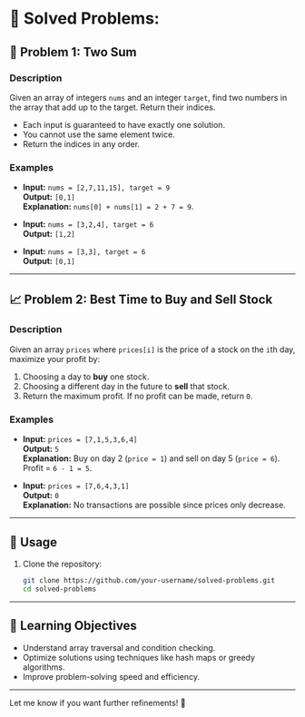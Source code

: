 # 🧮 Solved Problems:


## 📌 **Problem 1: Two Sum**

### **Description**
Given an array of integers `nums` and an integer `target`, find two numbers in the array that add up to the target. Return their indices.  
- Each input is guaranteed to have exactly one solution.  
- You cannot use the same element twice.  
- Return the indices in any order.

### **Examples**
- **Input:** `nums = [2,7,11,15], target = 9`  
  **Output:** `[0,1]`  
  **Explanation:** `nums[0] + nums[1] = 2 + 7 = 9`.

- **Input:** `nums = [3,2,4], target = 6`  
  **Output:** `[1,2]`

- **Input:** `nums = [3,3], target = 6`  
  **Output:** `[0,1]`

---

## 📈 **Problem 2: Best Time to Buy and Sell Stock**

### **Description**
Given an array `prices` where `prices[i]` is the price of a stock on the `i`th day, maximize your profit by:  
1. Choosing a day to **buy** one stock.  
2. Choosing a different day in the future to **sell** that stock.  
3. Return the maximum profit. If no profit can be made, return `0`.

### **Examples**
- **Input:** `prices = [7,1,5,3,6,4]`  
  **Output:** `5`  
  **Explanation:** Buy on day 2 (`price = 1`) and sell on day 5 (`price = 6`). Profit = `6 - 1 = 5`.

- **Input:** `prices = [7,6,4,3,1]`  
  **Output:** `0`  
  **Explanation:** No transactions are possible since prices only decrease.

---

## 🚀 **Usage**

1. Clone the repository:
   ```bash
   git clone https://github.com/your-username/solved-problems.git
   cd solved-problems
   ```
---

## 🌟 **Learning Objectives**
- Understand array traversal and condition checking.  
- Optimize solutions using techniques like hash maps or greedy algorithms.  
- Improve problem-solving speed and efficiency.

---

Let me know if you want further refinements! 🚀
